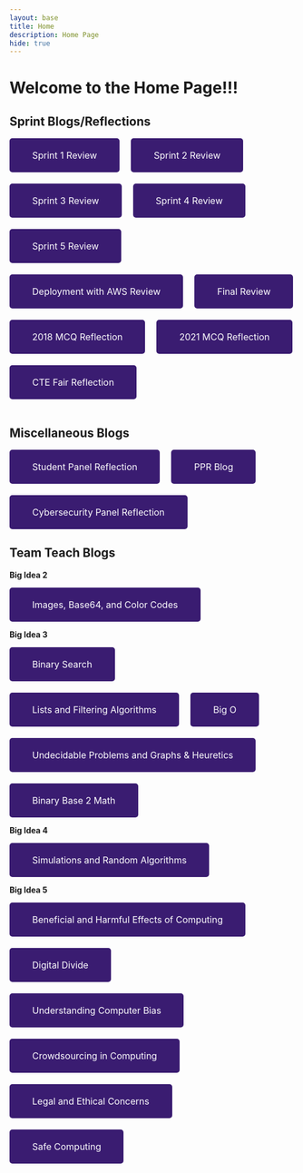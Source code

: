 ```yaml
---
layout: base
title: Home 
description: Home Page
hide: true
---
```


# Welcome to the Home Page!!!

<style>
    .button {
    display: inline-block;
    background-color: #3a1c71;
    color: white;
    padding: 20px 40px;
    text-align: center;
    text-decoration: none;
    border-radius: 5px;
    font-size: 16px;
    border: none; 
    }
    .button button {
    background: none;
    border: none;
    color: inherit;
    font: inherit;
    cursor: pointer;
    padding: 0;
    margin: 0;
}
</style>

## Sprint Blogs/Reflections 

<div style="display: flex; justify-content: flex-start; gap: 20px; flex-wrap: wrap;">

<a href="{{site.baseurl}}/sprint1review/" class="button">
    <button>
    Sprint 1 Review
    </button>
</a>

<a href="{{site.baseurl}}/sprint2review/" class="button">
    <button>
    Sprint 2 Review
    </button>
</a>

<a href="{{site.baseurl}}/sprint3review/" class="button">
    <button>
    Sprint 3 Review
    </button>
</a>

<a href="{{site.baseurl}}/sprint4review/" class="button">
    <button>
    Sprint 4 Review
    </button>
</a>

<a href="{{site.baseurl}}/sprint5review/" class="button">
    <button>
    Sprint 5 Review
    </button>
</a>

<a href="{{site.baseurl}}/deploymentreview/" class="button">
    <button>
    Deployment with AWS Review
    </button>
</a>

<a href="{{site.baseurl}}/finalreview/" class="button">
    <button>
    Final Review
    </button>
</a>

<a href="{{site.baseurl}}/mcqblog/" class="button">
    <button>
    2018 MCQ Reflection
    </button>
</a>

<a href="{{site.baseurl}}/2021mcqblog/" class="button">
    <button>
    2021 MCQ Reflection
    </button>
</a>

<a href="{{site.baseurl}}/ctefair/" class="button">
    <button>
    CTE Fair Reflection
    </button>
</a>
</div>
<br>

## Miscellaneous Blogs 

<div style="display: flex; justify-content: flex-start; gap: 20px; flex-wrap: wrap;">

<a href="{{site.baseurl}}/studentpanelreflection/" class="button">
    <button>
    Student Panel Reflection
    </button>
</a>

<a href="{{site.baseurl}}/pprblog/" class="button">
    <button>
    PPR Blog
    </button>
</a>

<a href="{{site.baseurl}}/cybersecuritypanel/" class="button">
    <button>
    Cybersecurity Panel Reflection
    </button>
</a>
</div>

## Team Teach Blogs 

**Big Idea 2** <br>
<div style="display: flex; justify-content: flex-start; gap: 20px; flex-wrap: wrap;">

<a href="{{site.baseurl}}/imagesbase64/" class="button">
    <button>
    Images, Base64, and Color Codes
    </button>
</a>
</div>

**Big Idea 3** <br>
<div style="display: flex; justify-content: flex-start; gap: 20px; flex-wrap: wrap;">

<a href="{{site.baseurl}}/binarysearch/" class="button">
    <button>
    Binary Search
    </button>
</a>

<a href="{{site.baseurl}}/listsandfilteringalgorithms/" class="button">
    <button>
    Lists and Filtering Algorithms
    </button>
</a>

<a href="{{site.baseurl}}/bigo/" class="button">
    <button>
    Big O
    </button>
</a>

<a href="{{site.baseurl}}/undecidableproblemsandgraphs&heuretics/" class="button">
    <button>
    Undecidable Problems and Graphs & Heuretics
    </button>
</a>

<a href="{{site.baseurl}}/binarymath/" class="button">
    <button>
    Binary Base 2 Math
    </button>
</a>
</div>

**Big Idea 4** <br>
<div style="display: flex; justify-content: flex-start; gap: 20px; flex-wrap: wrap;">

<a href="{{site.baseurl}}/simulationsandrandomalgorithms/" class="button">
    <button>
    Simulations and Random Algorithms
    </button>
</a>
</div>

**Big Idea 5** <br>
<div style="display: flex; justify-content: flex-start; gap: 20px; flex-wrap: wrap;">

<a href="{{site.baseurl}}/beneficialandharmfuleffectsofcomputing/" class="button">
    <button>
    Beneficial and Harmful Effects of Computing
    </button>
</a>

<a href="{{site.baseurl}}/digitaldivide/" class="button">
    <button>
    Digital Divide
    </button>
</a>

<a href="{{site.baseurl}}/understandingcomputerbias/" class="button">
    <button>
    Understanding Computer Bias
    </button>
</a>

<a href="{{site.baseurl}}/crowdsourcingincomputing/" class="button">
    <button>
    Crowdsourcing in Computing
    </button>
</a>

<a href="{{site.baseurl}}/legalandethicalconcerns/" class="button">
    <button>
    Legal and Ethical Concerns
    </button>
</a>

<a href="{{site.baseurl}}/safecomputing/" class="button">
    <button>
    Safe Computing
    </button>
</a>
</div>

